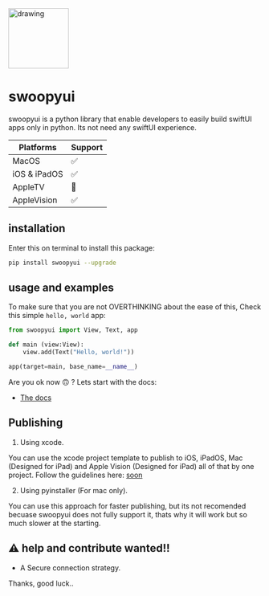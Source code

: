 <img src="https://github.com/SKbarbon/swoopyui/assets/86029286/625fe4b3-095d-4369-b04d-0319537a7dfc" alt="drawing" width="120"/>

# swoopyui
swoopyui is a python library that enable developers to easily build swiftUI apps only in python. Its not need any swiftUI experience.

| Platforms   | Support     |
| ----------- | ----------- |
| MacOS       |     ✅      |
| iOS & iPadOS|     ✅      |
| AppleTV     |     🚧      |
| AppleVision  |     ✅      |

## installation
Enter this on terminal to install this package:

```zsh
pip install swoopyui --upgrade
```


## usage and examples
To make sure that you are not OVERTHINKING about the ease of this, Check this simple `hello, world` app:

```python
from swoopyui import View, Text, app

def main (view:View):
    view.add(Text("Hello, world!"))

app(target=main, base_name=__name__)
```

Are you ok now 🙃 ? Lets start with the docs:

- [The docs](https://github.com/SKbarbon/swoopyui/wiki)

## Publishing
1. Using xcode.

You can use the xcode project template to publish to iOS, iPadOS, Mac (Designed for iPad) and Apple Vision (Designed for iPad) all of that by one project.
Follow the guidelines here: [soon]()

2. Using pyinstaller (For mac only).

You can use this approach for faster publishing, but its not recomended becuase swoopyui does not fully support it, thats why it will work but so much slower at the starting.
## ⚠️ help and contribute wanted!!
- A Secure connection strategy.

Thanks, good luck..

